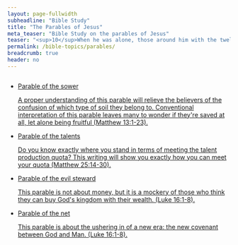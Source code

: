 ```yaml
---
layout: page-fullwidth
subheadline: "Bible Study"
title: "The Parables of Jesus"
meta_teaser: "Bible Study on the parables of Jesus"
teaser: "<sup>10</sup>When he was alone, those around him with the twelve asked him about the parables. <sup>11</sup>He said to them, \"The secret of the kingdom of God has been given to you. But to those outside, everything is in parables, <sup>12</sup>so that although they look they may look but not see, and although they hear they may hear but not understand, so they may not repent and be forgiven.\""
permalink: /bible-topics/parables/
breadcrumb: true
header: no
---
```

<!--more-->
<div class="small-12 columns" style="padding: 0px; border-bottom: none;">

<ul class="side-nav">
      <li><a href="{{ site.projectname }}/bible-topics/parables/sower/">Parable of the sower<p style="font-weight: normal;">A proper understanding of this parable will relieve the believers of the confusion of which type of soil they belong to. Conventional interpretation of this parable leaves many to wonder if they're saved at all, let alone being fruitful (Matthew 13:1-23).</p></a></li>
      <li><a href="{{ site.projectname }}/bible-topics/parables/talents/">Parable of the talents<p style="font-weight: normal;">Do you know exactly where you stand in terms of meeting the talent production quota? This writing will show you exactly how you can meet your quota (Matthew 25:14-30).</p></a></li>
      <li><a href="{{ site.projectname }}/bible-topics/parables/evil-steward/">Parable of the evil steward<p style="font-weight: normal;">This parable is not about money, but it is a mockery of those who think they can buy God's kingdom with their wealth. (Luke 16:1-8).</p></a></li>
      <li><a href="{{ site.projectname }}/bible-topics/parables/the-net/">Parable of the net<p style="font-weight: normal;">This parable is about the ushering in of a new era: the new covenant between God and Man. (Luke 16:1-8).</p></a></li>
</ul>
</div>
